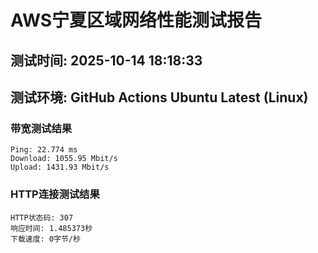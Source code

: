 # AWS宁夏区域网络性能测试报告
## 测试时间: 2025-10-14 18:18:33
## 测试环境: GitHub Actions Ubuntu Latest (Linux)

### 带宽测试结果
```
Ping: 22.774 ms
Download: 1055.95 Mbit/s
Upload: 1431.93 Mbit/s
```

### HTTP连接测试结果
```
HTTP状态码: 307
响应时间: 1.485373秒
下载速度: 0字节/秒
```


